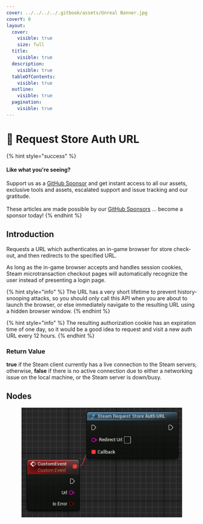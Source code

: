 ```yaml
---
cover: ../../../../.gitbook/assets/Unreal Banner.jpg
coverY: 0
layout:
  cover:
    visible: true
    size: full
  title:
    visible: true
  description:
    visible: true
  tableOfContents:
    visible: true
  outline:
    visible: true
  pagination:
    visible: true
---
```


# 🔵 Request Store Auth URL

{% hint style="success" %}
#### Like what you're seeing?

Support us as a [GitHub Sponsor](../../../../become-a-sponsor/) and get instant access to all our assets, exclusive tools and assets, escalated support and issue tracking and our gratitude.\
\
These articles are made possible by our [GitHub Sponsors](../../../../become-a-sponsor/) ... become a sponsor today!
{% endhint %}

## Introduction

Requests a URL which authenticates an in-game browser for store check-out, and then redirects to the specified URL.

As long as the in-game browser accepts and handles session cookies, Steam microtransaction checkout pages will automatically recognize the user instead of presenting a login page.

{% hint style="info" %}
The URL has a very short lifetime to prevent history-snooping attacks, so you should only call this API when you are about to launch the browser, or else immediately navigate to the resulting URL using a hidden browser window.
{% endhint %}

{% hint style="info" %}
The resulting authorization cookie has an expiration time of one day, so it would be a good idea to request and visit a new auth URL every 12 hours.
{% endhint %}

### Return Value

**true** if the Steam client currently has a live connection to the Steam servers; otherwise, **false** if there is no active connection due to either a networking issue on the local machine, or the Steam server is down/busy.

## Nodes

<figure><img src="../../../../.gitbook/assets/image (312).png" alt=""><figcaption></figcaption></figure>
